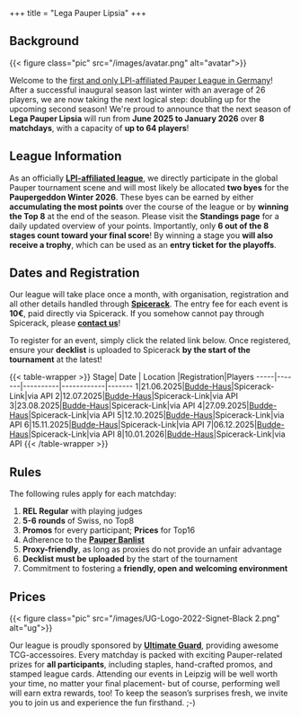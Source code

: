 +++
title = "Lega Pauper Lipsia"
+++

## Background

{{< figure class="pic" src="/images/avatar.png" alt="avatar">}} 

Welcome to the <u>first and only LPI-affiliated Pauper League in Germany</u>! After a successful inaugural season last winter with an average of 26 players, we are now taking the next logical step: doubling up for the upcoming second season! We're proud to announce that the next season of **Lega Pauper Lipsia** will run from **June 2025 to January 2026** over **8 matchdays**, with a capacity of **up to 64 players**!

## League Information

As an officially **[LPI-affiliated league](https://www.legapauperitalia.it/home)**, we directly participate in the global Pauper tournament scene and will most likely be allocated **two byes** for the **Paupergeddon Winter 2026**. These byes can be earned by either **accumulating the most points** over the course of the league or by **winning the Top 8** at the end of the season. Please visit the **Standings page** for a daily updated overview of your points. Importantly, only **6 out of the 8 stages count toward your final score**! By winning a stage you **will also receive a trophy**, which can be used as an **entry ticket for the playoffs**. 

## Dates and Registration

Our league will take place once a month, with organisation, registration and all other details handled through **[Spicerack](https://www.spicerack.gg/events/discover)**. The entry fee for each event is **10€**, paid directly via Spicerack. If you somehow cannot pay through Spicerack, please **[contact us](mailto:lega.lipsia@gmail.com)**! 

To register for an event, simply click the related link below. Once registered, ensure your **decklist** is uploaded to Spicerack **by the start of the tournament** at the latest! 

{{< table-wrapper >}}
Stage| Date | Location |Registration|Players 
-----|-------|----------|------------|-------
1|21.06.2025|[Budde-Haus](https://www.google.com/maps/place/Budde-Haus+%E2%80%93+Soziokulturelles+Zentrum+Leipzig-Gohlis/@51.3637126,12.373675,16z/data=!3m1!4b1!4m6!3m5!1s0x47a6f7fe5605acaf:0x22dbe3eb463a5385!8m2!3d51.3637126!4d12.373675!16s%2Fg%2F1tdvj5yq?entry=ttu&g_ep=EgoyMDI1MDQyMy4wIKXMDSoJLDEwMjExNDUzSAFQAw%3D%3D)|Spicerack-Link|via API
2|12.07.2025|[Budde-Haus](https://www.google.com/maps/place/Budde-Haus+%E2%80%93+Soziokulturelles+Zentrum+Leipzig-Gohlis/@51.3637126,12.373675,16z/data=!3m1!4b1!4m6!3m5!1s0x47a6f7fe5605acaf:0x22dbe3eb463a5385!8m2!3d51.3637126!4d12.373675!16s%2Fg%2F1tdvj5yq?entry=ttu&g_ep=EgoyMDI1MDQyMy4wIKXMDSoJLDEwMjExNDUzSAFQAw%3D%3D)|Spicerack-Link|via API
3|23.08.2025|[Budde-Haus](https://www.google.com/maps/place/Budde-Haus+%E2%80%93+Soziokulturelles+Zentrum+Leipzig-Gohlis/@51.3637126,12.373675,16z/data=!3m1!4b1!4m6!3m5!1s0x47a6f7fe5605acaf:0x22dbe3eb463a5385!8m2!3d51.3637126!4d12.373675!16s%2Fg%2F1tdvj5yq?entry=ttu&g_ep=EgoyMDI1MDQyMy4wIKXMDSoJLDEwMjExNDUzSAFQAw%3D%3D)|Spicerack-Link|via API
4|27.09.2025|[Budde-Haus](https://www.google.com/maps/place/Budde-Haus+%E2%80%93+Soziokulturelles+Zentrum+Leipzig-Gohlis/@51.3637126,12.373675,16z/data=!3m1!4b1!4m6!3m5!1s0x47a6f7fe5605acaf:0x22dbe3eb463a5385!8m2!3d51.3637126!4d12.373675!16s%2Fg%2F1tdvj5yq?entry=ttu&g_ep=EgoyMDI1MDQyMy4wIKXMDSoJLDEwMjExNDUzSAFQAw%3D%3D)|Spicerack-Link|via API
5|12.10.2025|[Budde-Haus](https://www.google.com/maps/place/Budde-Haus+%E2%80%93+Soziokulturelles+Zentrum+Leipzig-Gohlis/@51.3637126,12.373675,16z/data=!3m1!4b1!4m6!3m5!1s0x47a6f7fe5605acaf:0x22dbe3eb463a5385!8m2!3d51.3637126!4d12.373675!16s%2Fg%2F1tdvj5yq?entry=ttu&g_ep=EgoyMDI1MDQyMy4wIKXMDSoJLDEwMjExNDUzSAFQAw%3D%3D)|Spicerack-Link|via API
6|15.11.2025|[Budde-Haus](https://www.google.com/maps/place/Budde-Haus+%E2%80%93+Soziokulturelles+Zentrum+Leipzig-Gohlis/@51.3637126,12.373675,16z/data=!3m1!4b1!4m6!3m5!1s0x47a6f7fe5605acaf:0x22dbe3eb463a5385!8m2!3d51.3637126!4d12.373675!16s%2Fg%2F1tdvj5yq?entry=ttu&g_ep=EgoyMDI1MDQyMy4wIKXMDSoJLDEwMjExNDUzSAFQAw%3D%3D)|Spicerack-Link|via API
7|06.12.2025|[Budde-Haus](https://www.google.com/maps/place/Budde-Haus+%E2%80%93+Soziokulturelles+Zentrum+Leipzig-Gohlis/@51.3637126,12.373675,16z/data=!3m1!4b1!4m6!3m5!1s0x47a6f7fe5605acaf:0x22dbe3eb463a5385!8m2!3d51.3637126!4d12.373675!16s%2Fg%2F1tdvj5yq?entry=ttu&g_ep=EgoyMDI1MDQyMy4wIKXMDSoJLDEwMjExNDUzSAFQAw%3D%3D)|Spicerack-Link|via API
8|10.01.2026|[Budde-Haus](https://www.google.com/maps/place/Budde-Haus+%E2%80%93+Soziokulturelles+Zentrum+Leipzig-Gohlis/@51.3637126,12.373675,16z/data=!3m1!4b1!4m6!3m5!1s0x47a6f7fe5605acaf:0x22dbe3eb463a5385!8m2!3d51.3637126!4d12.373675!16s%2Fg%2F1tdvj5yq?entry=ttu&g_ep=EgoyMDI1MDQyMy4wIKXMDSoJLDEwMjExNDUzSAFQAw%3D%3D)|Spicerack-Link|via API
{{< /table-wrapper >}}

## Rules

The following rules apply for each matchday:

1. **REL Regular** with playing judges
2. **5-6 rounds** of Swiss, no Top8
3. **Promos** for every participant; **Prices** for Top16
4. Adherence to the **[Pauper Banlist](https://magic.wizards.com/en/banned-restricted-list)**
5. **Proxy-friendly**, as long as proxies do not provide an unfair advantage
6. **Decklist must be uploaded** by the start of the tournament
6. Commitment to fostering a **friendly, open and welcoming environment**

## Prices

{{< figure class="pic" src="/images/UG-Logo-2022-Signet-Black 2.png" alt="ug">}} 

Our league is proudly sponsored by **[Ultimate Guard](https://ultimateguard.com/)**,  providing awesome TCG-accessoires. Every matchday is packed with exciting Pauper-related prizes for **all participants**, including staples, hand-crafted promos, and stamped league cards. Attending our events in Leipzig will be well worth your time, no matter your final placement- but of course, performing well will earn extra rewards, too! To keep the season’s surprises fresh, we invite you to join us and experience the fun firsthand. ;-)

